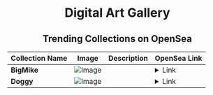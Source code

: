 <div align="center">

# Digital Art Gallery

## Trending Collections on OpenSea

| Collection Name                       | Image                                                                                     | Description                       | OpenSea Link                                                                                          |
|---------------------------------------|-------------------------------------------------------------------------------------------|-----------------------------------|--------------------------------------------------------------------------------------------------------|
| **BigMike** | ![Image](https://i.seadn.io/s/raw/files/33c03fe289a63d2842a092c620b90cc8.jpg?w=500&auto=format?w=200&auto=format) |  | <details><summary>Link</summary>[BigMike](https://opensea.io/collection/bigmike-1)</details> |
| **Doggy** | ![Image](https://i.seadn.io/s/raw/files/19e6d797248431ee8daa29f8c24122e3.jpg?w=500&auto=format?w=200&auto=format) |  | <details><summary>Link</summary>[Doggy](https://opensea.io/collection/doggy-308)</details> |

</div>